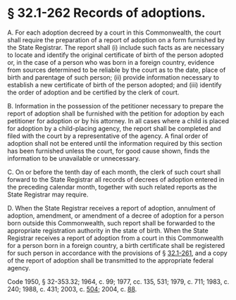 # § 32.1-262 Records of adoptions.

<p>A. For each adoption decreed by a court in this Commonwealth, the court shall require the preparation of a report of adoption on a form furnished by the State Registrar. The report shall (i) include such facts as are necessary to locate and identify the original certificate of birth of the person adopted or, in the case of a person who was born in a foreign country, evidence from sources determined to be reliable by the court as to the date, place of birth and parentage of such person; (ii) provide information necessary to establish a new certificate of birth of the person adopted; and (iii) identify the order of adoption and be certified by the clerk of court.</p><p>B. Information in the possession of the petitioner necessary to prepare the report of adoption shall be furnished with the petition for adoption by each petitioner for adoption or by his attorney. In all cases where a child is placed for adoption by a child-placing agency, the report shall be completed and filed with the court by a representative of the agency. A final order of adoption shall not be entered until the information required by this section has been furnished unless the court, for good cause shown, finds the information to be unavailable or unnecessary.</p><p>C. On or before the tenth day of each month, the clerk of such court shall forward to the State Registrar all records of decrees of adoption entered in the preceding calendar month, together with such related reports as the State Registrar may require.</p><p>D. When the State Registrar receives a report of adoption, annulment of adoption, amendment, or amendment of a decree of adoption for a person born outside this Commonwealth, such report shall be forwarded to the appropriate registration authority in the state of birth. When the State Registrar receives a report of adoption from a court in this Commonwealth for a person born in a foreign country, a birth certificate shall be registered for such person in accordance with the provisions of § <a href='http://law.lis.virginia.gov/vacode/32.1-261/'>32.1-261</a>, and a copy of the report of adoption shall be transmitted to the appropriate federal agency.</p><p>Code 1950, § 32-353.32; 1964, c. 99; 1977, cc. 135, 531; 1979, c. 711; 1983, c. 240; 1988, c. 431; 2003, c. <a href='http://lis.virginia.gov/cgi-bin/legp604.exe?031+ful+CHAP0504'>504</a>; 2004, c. <a href='http://lis.virginia.gov/cgi-bin/legp604.exe?041+ful+CHAP0088'>88</a>.</p>